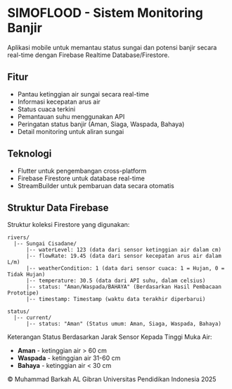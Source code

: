 # SIMOFLOOD - Sistem Monitoring Banjir

Aplikasi mobile untuk memantau status sungai dan potensi banjir secara real-time dengan Firebase Realtime Database/Firestore.

## Fitur

- Pantau ketinggian air sungai secara real-time
- Informasi kecepatan arus air
- Status cuaca terkini
- Pemantauan suhu menggunakan API
- Peringatan status banjir (Aman, Siaga, Waspada, Bahaya)
- Detail monitoring untuk aliran sungai

## Teknologi

- Flutter untuk pengembangan cross-platform
- Firebase Firestore untuk database real-time
- StreamBuilder untuk pembaruan data secara otomatis

## Struktur Data Firebase

Struktur koleksi Firestore yang digunakan:

```
rivers/
  |-- Sungai Cisadane/
      |-- waterLevel: 123 (data dari sensor ketinggian air dalam cm)
      |-- flowRate: 19.45 (data dari sensor kecepatan arus air dalam L/m)
      |-- weatherCondition: 1 (data dari sensor cuaca: 1 = Hujan, 0 = Tidak Hujan)
      |-- temperature: 30.5 (data dari API suhu, dalam celsius)
      |-- status: "Aman/Waspada/BAHAYA" (Berdasarkan Hasil Pembacaan Prototipe)
      |-- timestamp: Timestamp (waktu data terakhir diperbarui)

status/
  |-- current/
      |-- status: "Aman" (Status umum: Aman, Siaga, Waspada, Bahaya)
```

Keterangan Status Berdasarkan Jarak Sensor Kepada Tinggi Muka Air:
- **Aman** - ketinggian air > 60 cm
- **Waspada** - ketinggian air 31-60 cm
- **Bahaya** - ketinggian air < 30 cm


© Muhammad Barkah AL Gibran 
Universitas Pendidikan Indonesia 
2025 
